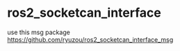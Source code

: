 # ros2_socketcan_interface
use this msg package https://github.com/ryuzou/ros2_socketcan_interface_msg

